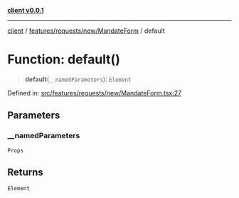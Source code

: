 [**client v0.0.1**](../../../../../README.md)

***

[client](../../../../../README.md) / [features/requests/new/MandateForm](../README.md) / default

# Function: default()

> **default**(`__namedParameters`): `Element`

Defined in: [src/features/requests/new/MandateForm.tsx:27](https://github.com/petelc/WMS/blob/0ba5e61a5ede3de744df1a5839724fa19a2a534f/client/src/features/requests/new/MandateForm.tsx#L27)

## Parameters

### \_\_namedParameters

`Props`

## Returns

`Element`
